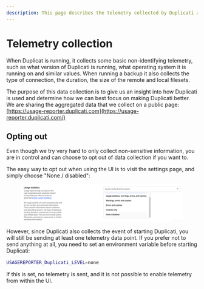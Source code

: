 ```yaml
---
description: This page describes the telemetry collected by Duplicati and how to opt out
---
```


# Telemetry collection

When Duplicat is running, it collects some basic non-identifying telemetry, such as what version of Duplicati is running, what operating system it is running on and similar values. When running a backup it also collects the type of connection, the duration, the size of the remote and local filesets.

The purpose of this data collection is to give us an insight into how Duplicati is used and determine how we can best focus on making Duplicati better. We are sharing the aggregated data that we collect on a public page: [https://usage-reporter.duplicati.com](https://usage-reporter.duplicati.com/)

## Opting out

Even though we try very hard to only collect non-sensitive information, you are in control and can choose to opt out of data collection if you want to.

The easy way to opt out when using the UI is to visit the settings page, and simply choose "None / disabled":

<figure><img src="../.gitbook/assets/Screenshot 2025-10-03 at 15.33.13.png" alt=""><figcaption></figcaption></figure>

However, since Duplicati also collects the event of starting Duplicati, you will still be sending at least one telemetry data point. If you prefer not to send anything at all, you need to set an environment variable before starting Duplicati:

```bash
USAGEREPORTER_Duplicati_LEVEL=none
```

If this is set, no telemetry is sent, and it is not possible to enable telemetry from within the UI.
